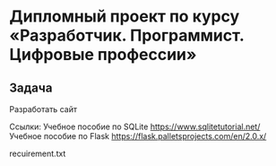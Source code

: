 # Дипломный проект по курсу «Разработчик. Программист. Цифровые профессии»

## Задача

Разработать сайт

Ссылки:
Учебное пособие по SQLite https://www.sqlitetutorial.net/
Учебное пособие по Flask https://flask.palletsprojects.com/en/2.0.x/

recuirement.txt
